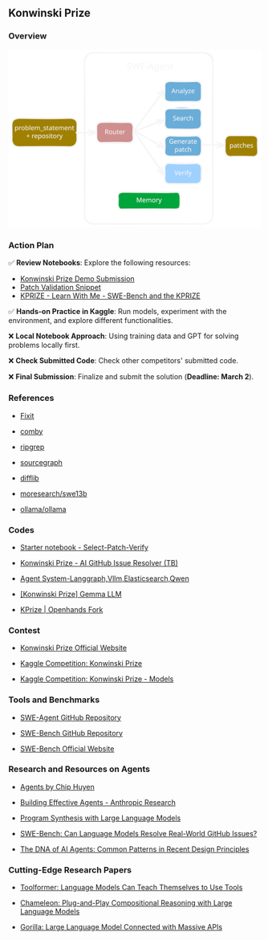 
## Konwinski Prize

### Overview

<p align="center">
  <img src="assets/agent.svg" />
</p>

### Action Plan  

✅ **Review Notebooks**: Explore the following resources:  
- [Konwinski Prize Demo Submission](https://www.kaggle.com/code/sohier/konwinski-prize-demo-submission)  
- [Patch Validation Snippet](https://www.kaggle.com/code/sohier/patch-validation-snippet)  
- [KPRIZE - Learn With Me - SWE-Bench and the KPRIZE](https://www.kaggle.com/code/dschettler8845/kprize-learn-with-me-swe-bench-and-the-kprize)  

✅ **Hands-on Practice in Kaggle**: Run models, experiment with the environment, and explore different functionalities.  

❌ **Local Notebook Approach**: Using training data and GPT for solving problems locally first.

❌ **Check Submitted Code**: Check other competitors' submitted code.

❌ **Final Submission**: Finalize and submit the solution (**Deadline: March 2**).


### References

- [Fixit](https://fixit.readthedocs.io/en/stable/)

- [comby](https://comby.dev/)

- [ripgrep](https://github.com/BurntSushi/ripgrep)

- [sourcegraph](https://sourcegraph.com/)

- [difflib](https://docs.python.org/3/library/difflib.html)

- [moresearch/swe13b](https://ollama.com/moresearch/swe13b)

- [ollama/ollama](https://github.com/ollama/ollama)

### Codes

- [Starter notebook - Select-Patch-Verify](https://www.kaggle.com/code/huikang/starter-notebook-select-patch-verify)

- [Konwinski Prize - AI GitHub Issue Resolver (TB)](https://www.kaggle.com/code/olaflundstrom/konwinski-prize-ai-github-issue-resolver-tb)

- [Agent System-Langgraph,Vllm,Elasticsearch,Qwen](https://www.kaggle.com/code/jinssaa/agent-system-langgraph-vllm-elasticsearch-qwen)

- [[Konwinski Prize] Gemma LLM](https://www.kaggle.com/code/akhiljethwa/konwinski-prize-gemma-llm)

- [KPrize | Openhands Fork](https://www.kaggle.com/code/smartmanoj/kprize-openhands-fork)

### Contest

- [Konwinski Prize Official Website](https://kprize.ai/)  

- [Kaggle Competition: Konwinski Prize](https://www.kaggle.com/competitions/konwinski-prize/overview)

- [Kaggle Competition: Konwinski Prize - Models](https://www.kaggle.com/competitions/konwinski-prize/models)

### Tools and Benchmarks  

- [SWE-Agent GitHub Repository](https://github.com/SWE-agent/SWE-agent/tree/main)  

- [SWE-Bench GitHub Repository](https://github.com/swe-bench/SWE-bench)  

- [SWE-Bench Official Website](http://www.swebench.com/)  

### Research and Resources on Agents  

- [Agents by Chip Huyen](https://huyenchip.com/2025/01/07/agents.html)  

- [Building Effective Agents - Anthropic Research](https://www.anthropic.com/research/building-effective-agents)  

- [Program Synthesis with Large Language Models](https://arxiv.org/pdf/2108.07732)  

- [SWE-Bench: Can Language Models Resolve Real-World GitHub Issues?](https://arxiv.org/abs/2310.06770)  

- [The DNA of AI Agents: Common Patterns in Recent Design Principles](https://cedricchee.com/blog/the-dna-of-ai-agents/#building-effective-agents)  

### Cutting-Edge Research Papers  

- [Toolformer: Language Models Can Teach Themselves to Use Tools](https://arxiv.org/pdf/2302.04761)  

- [Chameleon: Plug-and-Play Compositional Reasoning with Large Language Models](https://arxiv.org/pdf/2304.09842)  

- [Gorilla: Large Language Model Connected with Massive APIs](https://arxiv.org/pdf/2305.15334)
